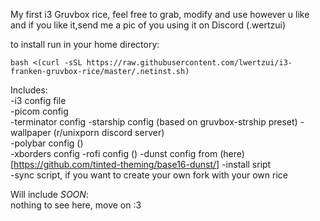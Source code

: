 My first i3 Gruvbox rice, 
feel free to grab, modify and use however u like and if you like it,send me a pic of you using it on Discord (.wertzui)

to install run in your home directory:  
```
bash <(curl -sSL https://raw.githubusercontent.com/lwertzui/i3-franken-gruvbox-rice/master/.netinst.sh)
```

Includes:  
-i3 config file  
-picom config  
-terminator config
-starship config  (based on gruvbox-strship preset)
-wallpaper  (r/unixporn discord server)  
-polybar config  ()  
-xborders config
-rofi config () 
-dunst config from (here)[https://github.com/tinted-theming/base16-dunst/]
-install sript   
-sync script, if you want to create your own fork with your own rice  

Will include *SOON*:  
nothing to see here, move on :3
